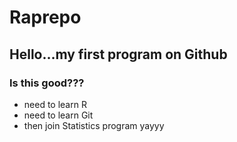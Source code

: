 # Raprepo
## Hello...my first program on Github
### Is this good???
* need to learn R
* need to learn Git
* then join Statistics program yayyy
